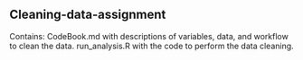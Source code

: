 ## Cleaning-data-assignment
Contains:
CodeBook.md with descriptions of variables, data, and workflow to clean the data.
run_analysis.R with the code to perform the data cleaning.
